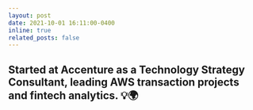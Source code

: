 ```yaml
---
layout: post
date: 2021-10-01 16:11:00-0400
inline: true
related_posts: false
---
```


Started at Accenture as a Technology Strategy Consultant, leading AWS transaction projects and fintech analytics. 💡🌍
---
